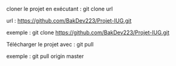 cloner le projet en exécutant : git clone url

url : https://github.com/BakDev223/Projet-IUG.git

exemple : git clone https://github.com/BakDev223/Projet-IUG.git

Télécharger le projet avec : git pull

exemple : git pull origin master